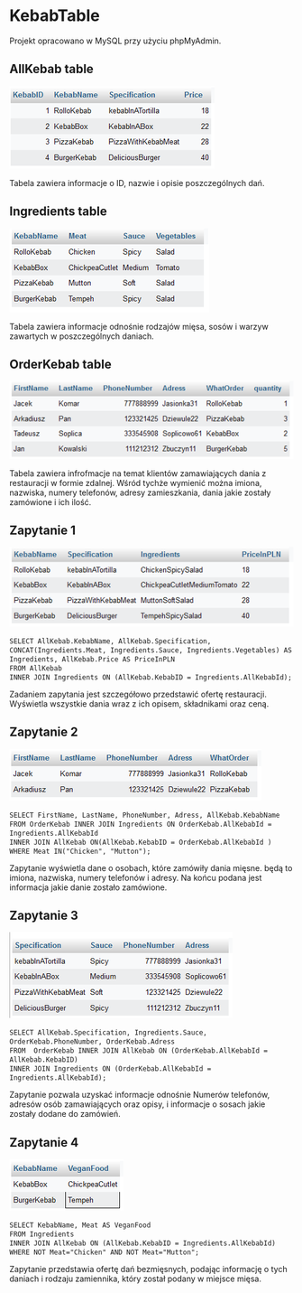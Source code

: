 # KebabTable

Projekt opracowano w MySQL przy użyciu phpMyAdmin.

## AllKebab table

![](/AllKebab.png)

Tabela zawiera informacje o ID, nazwie i opisie poszczególnych dań.

## Ingredients table

![](/Ingredients.png)

Tabela zawiera informacje odnośnie rodzajów mięsa, sosów i warzyw zawartych w poszczególnych daniach.

## OrderKebab table

![](/OrderKebab.png)

Tabela zawiera infrofmacje na temat klientów zamawiających dania z restauracji w formie zdalnej. Wśród tychże wymienić można imiona, nazwiska, numery telefonów, adresy zamieszkania, dania jakie zostały zamówione i ich ilość.

## Zapytanie 1

![](/QuestionOne.png)

```
SELECT AllKebab.KebabName, AllKebab.Specification, CONCAT(Ingredients.Meat, Ingredients.Sauce, Ingredients.Vegetables) AS Ingredients, AllKebab.Price AS PriceInPLN
FROM AllKebab
INNER JOIN Ingredients ON (AllKebab.KebabID = Ingredients.AllKebabId);
```

Zadaniem zapytania jest szczegółowo przedstawić ofertę restauracji. Wyświetla wszystkie dania wraz z ich opisem, składnikami oraz ceną.

## Zapytanie 2

![](/QuestionTwo.png)

```
SELECT FirstName, LastName, PhoneNumber, Adress, AllKebab.KebabName
FROM OrderKebab INNER JOIN Ingredients ON OrderKebab.AllKebabId = Ingredients.AllKebabId
INNER JOIN AllKebab ON(AllKebab.KebabID = OrderKebab.AllKebabId )
WHERE Meat IN("Chicken", "Mutton");
```

Zapytanie wyświetla dane o osobach, które zamówiły dania mięsne. będą to imiona, nazwiska, numery telefonów i adresy. Na końcu podana jest informacja jakie danie zostało zamówione.

## Zapytanie 3

![](/QuestionThree.png)

```
SELECT AllKebab.Specification, Ingredients.Sauce, OrderKebab.PhoneNumber, OrderKebab.Adress
FROM  OrderKebab INNER JOIN AllKebab ON (OrderKebab.AllKebabId = AllKebab.KebabID)
INNER JOIN Ingredients ON (OrderKebab.AllKebabId = Ingredients.AllKebabId);
```

Zapytanie pozwala uzyskać informacje odnośnie Numerów telefonów, adresów osób zamawiających oraz opisy, i informacje o sosach jakie zostały dodane do zamówień.

## Zapytanie 4

![](/QuestionFour.png)

```
SELECT KebabName, Meat AS VeganFood
FROM Ingredients
INNER JOIN AllKebab ON (AllKebab.KebabID = Ingredients.AllKebabId)
WHERE NOT Meat="Chicken" AND NOT Meat="Mutton";
```

Zapytanie przedstawia ofertę dań bezmięsnych, podając informację o tych daniach i rodzaju zamiennika, który został podany w miejsce mięsa.
